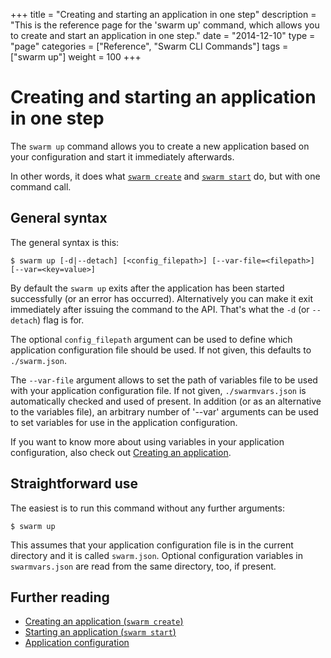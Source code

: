 +++
title = "Creating and starting an application in one step"
description = "This is the reference page for the 'swarm up' command, which allows you to create and start an application in one step."
date = "2014-12-10"
type = "page"
categories = ["Reference", "Swarm CLI Commands"]
tags = ["swarm up"]
weight = 100
+++

# Creating and starting an application in one step

The `swarm up` command allows you to create a new application based on your configuration and start it immediately afterwards.

In other words, it does what [`swarm create`](../create/) and [`swarm start`](../start/) do, but with one command call.

## General syntax

The general syntax is this:

    $ swarm up [-d|--detach] [<config_filepath>] [--var-file=<filepath>] [--var=<key=value>]

By default the `swarm up` exits after the application has been started successfully (or an error has occurred). Alternatively you can make it exit immediately after issuing the command to the API. That's what the `-d` (or `--detach`) flag is for.

The optional `config_filepath` argument can be used to define which application configuration file should be used. If not given, this defaults to `./swarm.json`.

The `--var-file` argument allows to set the path of variables file to be used with your application configuration file. If not given, `./swarmvars.json` is automatically checked and used of present. In addition (or as an alternative to the variables file), an arbitrary number of '--var' arguments can be used to set variables for use in the application configuration.

If you want to know more about using variables in your application configuration, also check out [Creating an application](../create/).

## Straightforward use

The easiest is to run this command without any further arguments:

    $ swarm up

This assumes that your application configuration file is in the current directory and it is called `swarm.json`. Optional configuration variables in `swarmvars.json` are read from the same directory, too, if present.

## Further reading

* [Creating an application (`swarm create`)](../create/)
* [Starting an application (`swarm start`)](../start/)
* [Application configuration](../swarm-json/)
